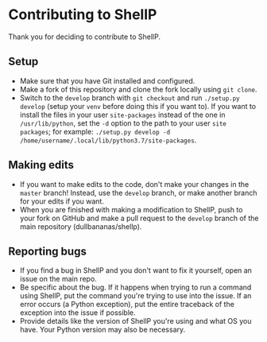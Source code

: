# Contributing to ShellP
Thank you for deciding to contribute to ShellP.

## Setup
* Make sure that you have Git installed and configured.
* Make a fork of this repository and clone the fork locally using `git clone`.
* Switch to the `develop` branch with `git checkout` and run `./setup.py develop` (setup your `venv` before doing this if you want to). If you want to install the files in your
user `site-packages` instead of the one in `/usr/lib/python`, set the `-d` option to the path to your user `site packages`;
for example: `./setup.py develop -d /home/username/.local/lib/python3.7/site-packages`.

## Making edits
* If you want to make edits to the code, don't make your changes in the `master` branch! Instead, use the `develop` branch, or
make another branch for your edits if you want.
* When you are finished with making a modification to ShellP, push to your fork on GitHub and make a pull request to the
`develop` branch of the main repository (dullbananas/shellp).

## Reporting bugs
* If you find a bug in ShellP and you don't want to fix it yourself, open an issue on the main repo.
* Be specific about the bug. If it happens when trying to run a command using ShellP, put the command you're trying to use
into the issue. If an error occurs (a Python exception), put the entire traceback of the exception into the issue if possible.
* Provide details like the version of ShellP you're using and what OS you have. Your Python version may also be necessary.
